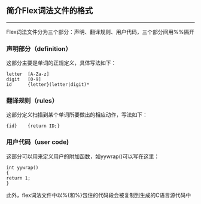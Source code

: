 ## 简介Flex词法文件的格式
----------

Flex词法文件分为三个部分：声明、翻译规则、用户代码，三个部分间用%%隔开

### 声明部分（definition）
这部分主要是单词的正规定义，具体写法如下： 
  
    letter  [A-Za-z]
    digit   [0-9]
    id      {letter}(letter|digit)*

### 翻译规则（rules）
这部分定义扫描到某个单词所要做出的相应动作，写法如下：
    
    {id}    {return ID;}
    
### 用户代码（user code)
这部分可以用来定义用户的附加函数，如yywrap()可以写在这里：

    int yywrap()
    {
    return 1;
    }
    
此外，flex词法文件中以%{和%}包住的代码段会被复制到生成的C语言源代码中 